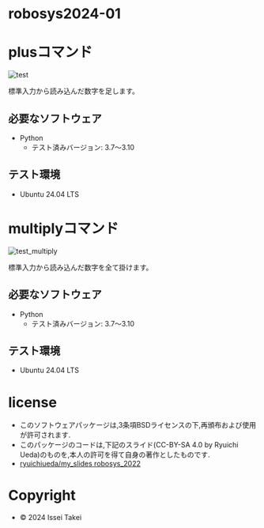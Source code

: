 # robosys2024-01

# plusコマンド
![test](https://github.com/robosys2024-01/actions/workflows/test.yml/badge.svg)

標準入力から読み込んだ数字を足します。


## 必要なソフトウェア
- Python
  - テスト済みバージョン: 3.7〜3.10

## テスト環境
- Ubuntu 24.04 LTS

# multiplyコマンド
![test_multiply](https://github.com/robosys2024-01/actions/workflows/test_multiply.yml/badge.svg)

標準入力から読み込んだ数字を全て掛けます。


## 必要なソフトウェア
- Python
  - テスト済みバージョン: 3.7〜3.10

## テスト環境
- Ubuntu 24.04 LTS

# license
- このソフトウェアパッケージは,3条項BSDライセンスの下,再頒布および使用が許可されます.
- このパッケージのコードは,下記のスライド(CC-BY-SA 4.0 by Ryuichi Ueda)のものを,本人の許可を得て自身の著作としたものです.
- [ryuichiueda/my_slides robosys_2022](https://github.com/ryuichiueda/my_slides/tree/master/robosys_2022)

# Copyright
- © 2024 Issei Takei
